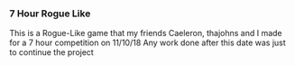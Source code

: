 ### 7 Hour Rogue Like

This is a Rogue-Like game that my friends Caeleron, thajohns and I made for a 7 hour competition on 11/10/18
Any work done after this date was just to continue the project
